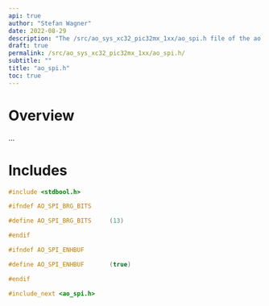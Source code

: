 ```yaml
---
api: true
author: "Stefan Wagner"
date: 2022-08-29
description: "The /src/ao_sys_xc32_pic32mx_1xx/ao_spi.h file of the ao real-time operating system."
draft: true
permalink: /src/ao_sys_xc32_pic32mx_1xx/ao_spi.h/ 
subtitle: ""
title: "ao_spi.h"
toc: true
---
```


# Overview

...

# Includes

```c
#include <stdbool.h>

#ifndef AO_SPI_BRG_BITS

#define AO_SPI_BRG_BITS     (13)

#endif

#ifndef AO_SPI_ENHBUF

#define AO_SPI_ENHBUF       (true)

#endif

#include_next <ao_spi.h>

```
